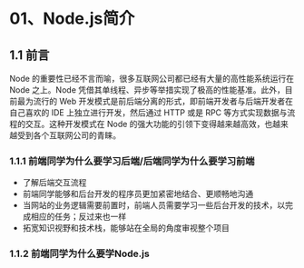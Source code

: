 # 01、Node.js简介

## 1.1 前言

Node 的重要性已经不言而喻，很多互联网公司都已经有大量的高性能系统运行在 Node 之上。Node 凭借其单线程、异步等举措实现了极高的性能基准。此外，目前最为流行的 Web 开发模式是前后端分离的形式，即前端开发者与后端开发者在自己喜欢的 IDE 上独立进行开发，然后通过 HTTP 或是 RPC 等方式实现数据与流程的交互。这种开发模式在 Node 的强大功能的引领下变得越来越高效，也越来越受到各个互联网公司的青睐。

### 1.1.1 前端同学为什么要学习后端/后端同学为什么要学习前端

* 了解后端交互流程
* 前端同学能够和后台开发的程序员更加紧密地结合、更顺畅地沟通
* 当网站的业务逻辑需要前置时，前端人员需要学习一些后台开发的技术，以完成相应的任务；反过来也一样
* 拓宽知识视野和技术栈，能够站在全局的角度审视整个项目

### 1.1.2 前端同学为什么要学Node.js